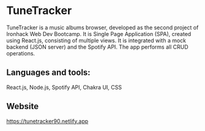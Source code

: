 # TuneTracker
TuneTracker is a music albums browser, developed as the second project of Ironhack Web Dev Bootcamp. It is Single Page Application (SPA), created using React.js, consisting of multiple views.
It is integrated with a mock backend (JSON server) and the Spotify API. The app performs all CRUD operations.

## Languages and tools: 
React.js, Node.js, Spotify API, Chakra UI, CSS

## Website
https://tunetracker90.netlify.app
